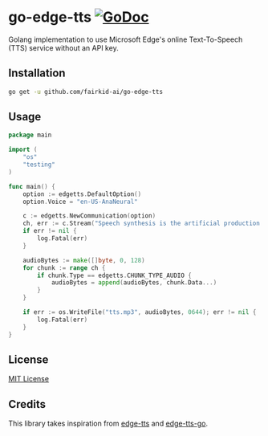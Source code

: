 # go-edge-tts [![GoDoc](https://godoc.org/github.com/fairkid-ai/go-edge-tts?status.svg)](https://godoc.org/github.com/fairkid-ai/go-edge-tts)
Golang implementation to use Microsoft Edge's online Text-To-Speech (TTS) service without an API key.

## Installation
```bash
go get -u github.com/fairkid-ai/go-edge-tts
```

## Usage
```go
package main

import (
	"os"
	"testing"
)

func main() {
    option := edgetts.DefaultOption()
	option.Voice = "en-US-AnaNeural"

	c := edgetts.NewCommunication(option)
	ch, err := c.Stream("Speech synthesis is the artificial production of human speech.")
	if err != nil {
		log.Fatal(err)
	}

	audioBytes := make([]byte, 0, 128)
	for chunk := range ch {
		if chunk.Type == edgetts.CHUNK_TYPE_AUDIO {
			audioBytes = append(audioBytes, chunk.Data...)
		}
	}

	if err := os.WriteFile("tts.mp3", audioBytes, 0644); err != nil {
		log.Fatal(err)
	}
}
```

## License
[MIT License](https://github.com/fairkid-ai/go-edge-tts/blob/main/LICENSE)

## Credits
This library takes inspiration from [edge-tts](https://github.com/jncraton/edge-tts) and [edge-tts-go](https://github.com/surfaceyu/edge-tts-go).
